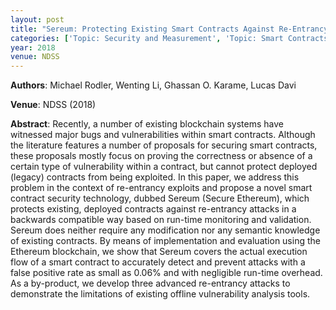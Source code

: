 ```yaml
---
layout: post
title: "Sereum: Protecting Existing Smart Contracts Against Re-Entrancy Attacks"
categories: ['Topic: Security and Measurement', 'Topic: Smart Contracts', '2018', 'Venue: NDSS']
year: 2018
venue: NDSS
---
```

**Authors**: Michael Rodler, Wenting Li, Ghassan O. Karame, Lucas Davi

**Venue**: NDSS (2018)

**Abstract**: Recently, a number of existing blockchain systems have witnessed major bugs and vulnerabilities within smart contracts. Although the literature features a number of proposals for securing smart contracts, these proposals mostly focus on proving the correctness or absence of a certain type of vulnerability within a contract, but cannot protect deployed (legacy) contracts from being exploited. In this paper, we address this problem in the context of re-entrancy exploits and propose a novel smart contract security technology, dubbed Sereum (Secure Ethereum), which protects existing, deployed contracts against re-entrancy attacks in a backwards compatible way based on run-time monitoring and validation. Sereum does neither require any modification nor any semantic knowledge of existing contracts. By means of implementation and evaluation using the Ethereum blockchain, we show that Sereum covers the actual execution flow of a smart contract to accurately detect and prevent attacks with a false positive rate as small as 0.06% and with negligible run-time overhead. As a by-product, we develop three advanced re-entrancy attacks to demonstrate the limitations of existing offline vulnerability analysis tools.
